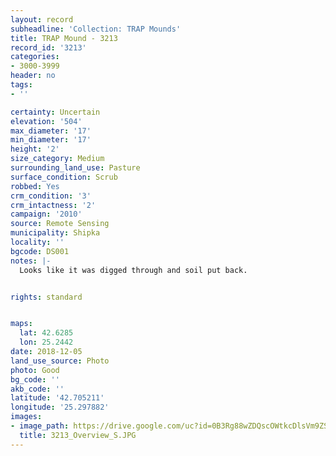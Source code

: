 ```yaml
---
layout: record
subheadline: 'Collection: TRAP Mounds'
title: TRAP Mound - 3213
record_id: '3213'
categories:
- 3000-3999
header: no
tags:
- ''

certainty: Uncertain
elevation: '504'
max_diameter: '17'
min_diameter: '17'
height: '2'
size_category: Medium
surrounding_land_use: Pasture
surface_condition: Scrub
robbed: Yes
crm_condition: '3'
crm_intactness: '2'
campaign: '2010'
source: Remote Sensing
municipality: Shipka
locality: ''
bgcode: DS001
notes: |-
  Looks like it was digged through and soil put back.


rights: standard


maps:
  lat: 42.6285
  lon: 25.2442
date: 2018-12-05
land_use_source: Photo
photo: Good
bg_code: ''
akb_code: ''
latitude: '42.705211'
longitude: '25.297882'
images:
- image_path: https://drive.google.com/uc?id=0B3Rg88wZDQscOWtkcDlsVm9ZSDg
  title: 3213_Overview_S.JPG
---
```

